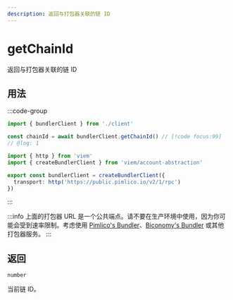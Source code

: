 ```yaml
---
description: 返回与打包器关联的链 ID
---
```


# getChainId

返回与打包器关联的链 ID

## 用法

:::code-group

```ts twoslash [example.ts]
import { bundlerClient } from './client'

const chainId = await bundlerClient.getChainId() // [!code focus:99]
// @log: 1
```

```ts twoslash [client.ts] filename="client.ts"
import { http } from 'viem'
import { createBundlerClient } from 'viem/account-abstraction'

export const bundlerClient = createBundlerClient({
  transport: http('https://public.pimlico.io/v2/1/rpc')
})
```

:::

:::info
上面的打包器 URL 是一个公共端点。请不要在生产环境中使用，因为你可能会受到速率限制。考虑使用 [Pimlico's Bundler](https://www.pimlico.io)、[Biconomy's Bundler](https://www.biconomy.io) 或其他打包器服务。
:::

## 返回

`number`

当前链 ID。